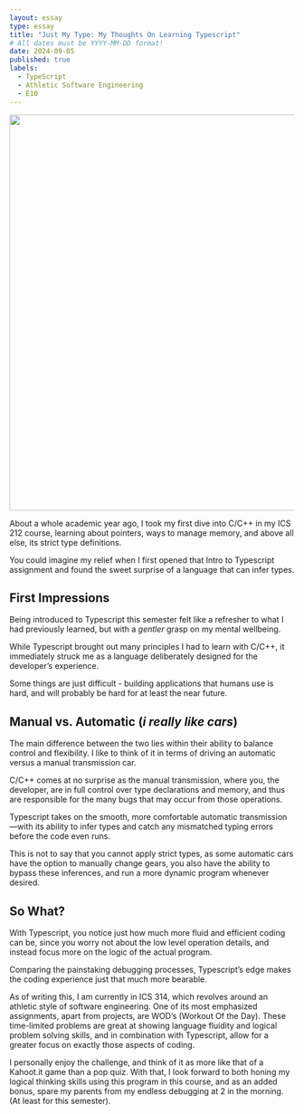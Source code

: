 ```yaml
---
layout: essay
type: essay
title: "Just My Type: My Thoughts On Learning Typescript"
# All dates must be YYYY-MM-DD format!
date: 2024-09-05
published: true
labels:
  - TypeScript
  - Athletic Software Engineering
  - E10
---
```

<img src ="https://i.redd.it/b70t2si6yrd61.png" width = "700px" />

About a whole academic year ago, I took my first dive into C/C++ in my ICS 212 course, learning about pointers, ways to manage memory, and above all else, its strict type definitions. 

You could imagine my relief when I first opened that Intro to Typescript assignment and found the sweet surprise of a language that can infer types. 

## First Impressions
Being introduced to Typescript this semester felt like a refresher to what I had previously learned, but with a *gentler* grasp on my mental wellbeing. 

While Typescript brought out many principles I had to learn with C/C++, it immediately struck me as a language deliberately designed for the developer’s experience. 

Some things are just difficult - building applications that humans use is hard, and will probably be hard for at least the near future.

## Manual vs. Automatic (*i really like cars*)

The main difference between the two lies within their ability to balance control and flexibility. I like to think of it in terms of driving an automatic versus a manual transmission car. 

C/C++ comes at no surprise as the manual transmission, where you, the developer, are in full control over type declarations and memory, and thus are responsible for the many bugs that may occur from those operations. 

Typescript takes on the smooth, more comfortable automatic transmission—with its ability to infer types and catch any mismatched typing errors before the code even runs. 

This is not to say that you cannot apply strict types, as some automatic cars have the option to manually change gears, you also have the ability to bypass these inferences, and run a more dynamic program whenever desired. 

## So What?

With Typescript, you notice just how much more fluid and efficient coding can be, since you worry not about the low level operation details, and instead focus more on the logic of the actual program. 

Comparing the painstaking debugging processes, Typescript’s edge makes the coding experience just that much more bearable. 

As of writing this, I am currently in ICS 314, which revolves around an athletic style of software engineering. One of its most emphasized assignments, apart from projects, are WOD’s (Workout Of the Day). These time-limited problems are great at showing language fluidity and logical problem solving skills, and in combination with Typescript, allow for a greater focus on exactly those aspects of coding. 

I personally enjoy the challenge, and think of it as more like that of a Kahoot.it game than a pop quiz. With that, I look forward to both honing my logical thinking skills using this program in this course, and as an added bonus, spare my parents from my endless debugging at 2 in the morning. (At least for this semester).
